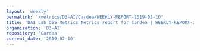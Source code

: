 ```yaml
---
layout: 'weekly'
permalink: '/metrics/D3-AI/Cardea/WEEKLY-REPORT-2019-02-10'
title: 'DAI Lab OSS Metrics Metrics report for Cardea | WEEKLY-REPORT-2019-02-10'
organization: 'D3-AI'
repository: 'Cardea'
current_date: '2019-02-10'
---
```

